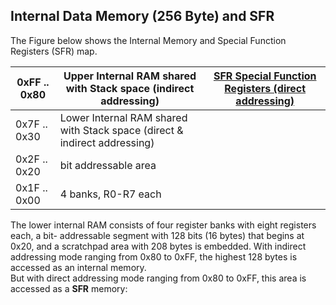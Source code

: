 ## Internal Data Memory (256 Byte) and SFR

The Figure below shows the Internal Memory and Special Function
Registers (SFR) map.

| 0xFF .. 0x80 | Upper Internal RAM shared with Stack space (indirect addressing)          | [SFR Special Function Registers (direct addressing)](SFR.md) |
| ------------ | ------------------------------------------------------------------------- | -------------------------------------------------------------------------- |
| 0x7F .. 0x30 | Lower Internal RAM shared with Stack space (direct & indirect addressing) |                                                                            |
| 0x2F .. 0x20 | bit addressable area                                                      |                                                                            |
| 0x1F .. 0x00 | 4 banks, R0-R7 each                                                       |                                                                            |

The lower internal RAM consists of four register banks with eight
registers each, a bit- addressable segment with 128 bits (16 bytes) that
begins at 0x20, and a scratchpad area with 208 bytes is embedded. With
indirect addressing mode ranging from 0x80 to 0xFF, the highest 128
bytes is accessed as an internal memory.  
But with direct addressing mode ranging from 0x80 to 0xFF, this area is
accessed as a **SFR** memory:

